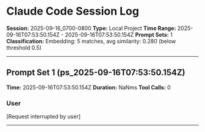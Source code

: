 # Claude Code Session Log

**Session:** 2025-09-16_0700-0800
**Type:** Local Project
**Time Range:** 2025-09-16T07:53:50.154Z - 2025-09-16T07:53:50.154Z
**Prompt Sets:** 1
**Classification:** Embedding: 5 matches, avg similarity: 0.280 (below threshold 0.5)

---

<a name="ps_2025-09-16T07:53:50.154Z"></a>
## Prompt Set 1 (ps_2025-09-16T07:53:50.154Z)

**Time:** 2025-09-16T07:53:50.154Z
**Duration:** NaNms
**Tool Calls:** 0

### User

[Request interrupted by user]

---

